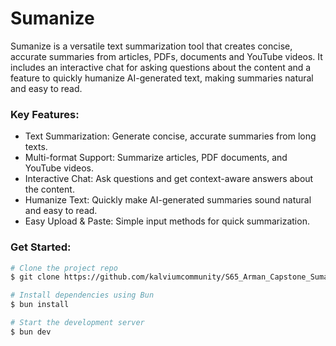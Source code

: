 # Sumanize

Sumanize is a versatile text summarization tool that creates concise, accurate summaries from articles, PDFs, documents and YouTube videos. It includes an interactive chat for asking questions about the content and a feature to quickly humanize AI-generated text, making summaries natural and easy to read.

### Key Features:

- Text Summarization: Generate concise, accurate summaries from long texts.
- Multi-format Support: Summarize articles, PDF documents, and YouTube videos.
- Interactive Chat: Ask questions and get context-aware answers about the content.
- Humanize Text: Quickly make AI-generated summaries sound natural and easy to read.
- Easy Upload & Paste: Simple input methods for quick summarization.

### Get Started:

```bash
# Clone the project repo
$ git clone https://github.com/kalviumcommunity/S65_Arman_Capstone_Sumanize.git

# Install dependencies using Bun
$ bun install

# Start the development server
$ bun dev
```
